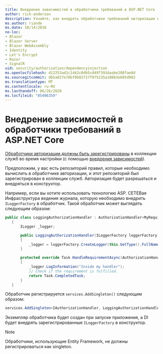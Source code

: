 ```yaml
---
title: Внедрение зависимостей в обработчики требований в ASP.NET Core
author: rick-anderson
description: Узнайте, как внедрять обработчики требований авторизации в приложение ASP.NET Core с помощью внедрения зависимостей.
ms.author: riande
ms.date: 10/14/2016
no-loc:
- Blazor
- Blazor Server
- Blazor WebAssembly
- Identity
- Let's Encrypt
- Razor
- SignalR
uid: security/authorization/dependencyinjection
ms.openlocfilehash: d12253ad1c1442c0db5cd497393daabe280fae8d
ms.sourcegitcommit: d65a027e78bf0b83727f975235a18863e685d902
ms.translationtype: MT
ms.contentlocale: ru-RU
ms.lasthandoff: 06/26/2020
ms.locfileid: "85406359"
---
```

# <a name="dependency-injection-in-requirement-handlers-in-aspnet-core"></a>Внедрение зависимостей в обработчики требований в ASP.NET Core

<a name="security-authorization-di"></a>

[Обработчики авторизации должны быть зарегистрированы](xref:security/authorization/policies#handler-registration) в коллекции служб во время настройки (с помощью [внедрения зависимостей](xref:fundamentals/dependency-injection)).

Предположим, у вас есть репозиторий правил, которые необходимо вычислить в обработчике авторизации, и этот репозиторий был зарегистрирован в коллекции служб. Авторизация будет разрешаться и внедряться в конструктор.

Например, если вы хотите использовать технологию ASP. СЕТЕВая Инфраструктура ведения журнала, которую необходимо внедрить `ILoggerFactory` в обработчик. Такой обработчик может выглядеть следующим образом:

```csharp
public class LoggingAuthorizationHandler : AuthorizationHandler<MyRequirement>
   {
       ILogger _logger;

       public LoggingAuthorizationHandler(ILoggerFactory loggerFactory)
       {
           _logger = loggerFactory.CreateLogger(this.GetType().FullName);
       }

       protected override Task HandleRequirementAsync(AuthorizationHandlerContext context, MyRequirement requirement)
       {
           _logger.LogInformation("Inside my handler");
           // Check if the requirement is fulfilled.
           return Task.CompletedTask;
       }
   }
   ```

Обработчик регистрируется `services.AddSingleton()` следующим образом:

```csharp
services.AddSingleton<IAuthorizationHandler, LoggingAuthorizationHandler>();
```

Экземпляр обработчика будет создан при запуске приложения, а DI будет внедрять зарегистрированные `ILoggerFactory` в конструктор.

> [!NOTE]
> Обработчики, использующие Entity Framework, не должны регистрироваться как singleton.
